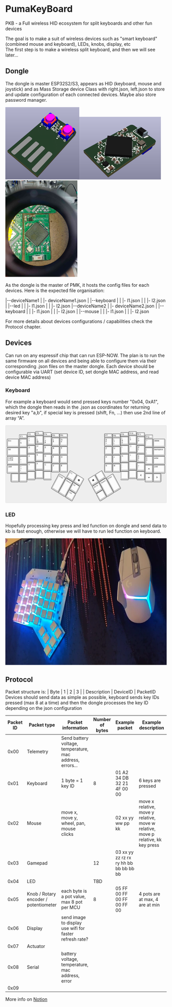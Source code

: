 # PumaKeyBoard
PKB - a Full wireless HID ecosystem for split keyboards and other fun devices

The goal is to make a suit of wireless devices such as "smart keyboard" (combined mouse and keyboard), LEDs, knobs, display, etc  
The first step is to make a wireless split keyboard, and then we will see later...

## Dongle
The dongle is master ESP32S2/S3, appears as HID (keyboard, mouse and joystick) and as Mass Storage device Class with right.json, left.json to store and update configuration of each connected devices.
Maybe also store password manager.  

<img src="/Documentation/Images/Dongle_HW00_recto.jpg" width="231" height="225"><img src="/Documentation/Images/Dongle_HW00_verso.jpg" width="255" height="195"><img src="/Documentation/Images/Dongle_HW00_PCB_bottom.jpg" width="225" height="300">

As the dongle is the master of PMK, it hosts the config files for each devices. Here is the expected file organisation:

|--deviceName1
|	|- deviceName1.json
|	|--keyboard
|	|	|- l1.json
|	|	|- l2.json
|	|--led
|	|	|- l1.json
|	|	|- l2.json
|--deviceName2
|	|- deviceName2.json
|	|--keyboard
|	|	|- l1.json
|	|	|- l2.json
|	|--mouse
|	|	|- l1.json
|	|	|- l2.json
		
For more details about devices configurations / capabilities check the Protocol chapter.

## Devices
Can run on any espressif chip that can run ESP-NOW.
The plan is to run the same firmware on all devices and being able to configure them via their corresponding .json files on the master dongle. 
Each device should be configurable via UART (set device ID, set dongle MAC address, and read device MAC address)

### Keyboard
For example a keyboard would send pressed keys number "0x04, 0xA1", which the dongle then reads in the .json as coordinates for returning desired key "a,b", if special key is pressed (shift, Fn, …) then use 2nd line of array “A”.  

<img src="/Layout/keyboard-layout.jpg" width="536" height="242">

### LED
Hopefully processing key press and led function on dongle and send data to kb is fast enough, otherwise we will have to run led function on keyboard.  

<img src="/Documentation/Images/PKB_HW00_pulsar.png" width="700" height="394">

## Protocol
Packet structure is: 
| Byte | 1 | 2 | 3 |
| Description | DeviceID | PacketID
Devices should send data as simple as possible, keyboard sends key IDs pressed (max 8 at a time) and then the dongle processes the key ID depending on the json configuration

| Packet ID | Packet type | Packet information | Number of bytes | Example packet | Example description |
| --------- | ----------- | ------------------ | --------------- | -------------- | ------------------- |
| 0x00 | Telemetry | Send battery voltage, temperature, mac address, errors... |  |  |  |
| 0x01 | Keyboard | 1 byte = 1 key ID | 8 | 01 A2 34 DB 32 21 4F 00 00 | 6 keys are pressed |
| 0x02 | Mouse | move x, move y, wheel, pan, mouse clicks |  | 02 xx yy ww pp kk |move x relative, move y relative, move w relative, move p relative, kk key press|
| 0x03 | Gamepad |  | 12 | 03 xx yy zz rz rx ry hh bb bb bb bb bb |  |
| 0x04 | LED |  | TBD |  |  |
| 0x05 | Knob / Rotary encoder / potentiometer | each byte is a pot value, max 8 pot per MCU | 8 | 05 FF 00 FF 00 FF 00 FF 00 | 4 pots are at max, 4 are at min |
| 0x06 | Display | send image to display use wifi for faster refresh rate? |  |  |  |
| 0x07 | Actuator |  |  |  |  |
| 0x08 | Serial | battery voltage, temperature, mac address, error |  |  |  |
| 0x09 |  |  |  |  |  |

More info on [Notion](https://swamp-zydeco-907.notion.site/PumaKeyBoard-b41d42fec8c74b02bc73637fae3648d7)
